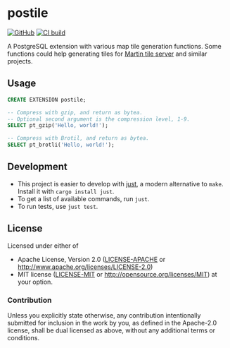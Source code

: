 # postile

[![GitHub](https://img.shields.io/badge/github-postile-8da0cb?logo=github)](https://github.com/nyurik/postile)
[![CI build](https://github.com/nyurik/postile/actions/workflows/ci.yml/badge.svg)](https://github.com/nyurik/postile/actions)

A PostgreSQL extension with various map tile generation functions.  Some functions could help generating tiles for [Martin tile server](https://maplibre.org/martin/) and similar projects.

## Usage

```sql
CREATE EXTENSION postile;

-- Compress with gzip, and return as bytea.
-- Optional second argument is the compression level, 1-9.
SELECT pt_gzip('Hello, world!');

-- Compress with Brotil, and return as bytea.
SELECT pt_brotli('Hello, world!');
```

## Development
* This project is easier to develop with [just](https://github.com/casey/just#readme), a modern alternative to `make`.
  Install it with `cargo install just`.
* To get a list of available commands, run `just`.
* To run tests, use `just test`.

## License

Licensed under either of

* Apache License, Version 2.0 ([LICENSE-APACHE](LICENSE-APACHE) or <http://www.apache.org/licenses/LICENSE-2.0>)
* MIT license ([LICENSE-MIT](LICENSE-MIT) or <http://opensource.org/licenses/MIT>)
  at your option.

### Contribution

Unless you explicitly state otherwise, any contribution intentionally
submitted for inclusion in the work by you, as defined in the
Apache-2.0 license, shall be dual licensed as above, without any
additional terms or conditions.

